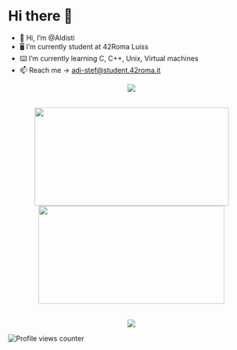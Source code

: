 # Hi there 👋
- 👋 Hi, I’m @Aldisti
- 🖥 I’m currently student at 42Roma Luiss
- ⌨️ I’m currently learning C, C++, Unix, Virtual machines
- 📫 Reach me -> adi-stef@student.42roma.it
<div align="center">
	<table>
		<tr>
			<a href="https://github.com/Aldisti">
				<img src="https://badge42.vercel.app/api/v2/clhqh0h8h011808n01iu6fcsn/stats?cursusId=21&coalitionId=125">
			</a>
		</tr>
	</table>
	<table>
		<tr>
			<a href="https://github.com/Aldisti">
				<img src="https://awesome-github-stats.azurewebsites.net/user-stats/Aldisti?cardType=level&theme=tokyonight" width="397" height="200">
			</a> 
			<a href="https://github.com/Aldisti?tab=repositories">
				<img src="https://github-readme-stats.vercel.app/api/top-langs/?username=Aldisti&layout=compact&theme=tokyonight" width="380" height="200">
			</a>
		</tr>
	</table>
	<a href="https://github.com/Aldisti">
		<img src="https://komarev.com/ghpvc/?username=Aldisti&&style=flat-square">
	</a>
</div>

![Profile views counter](https://komarev.com/ghpvc/?username=Aldisti&&style=flat-square)
